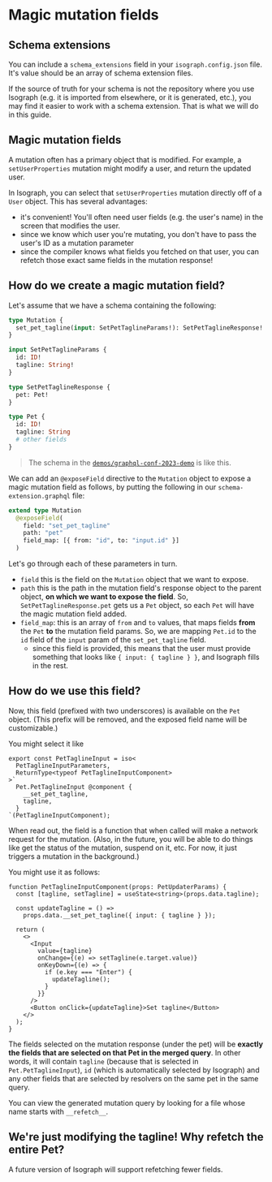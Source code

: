# Magic mutation fields

## Schema extensions

You can include a `schema_extensions` field in your `isograph.config.json` file. It's value should be an array of schema extension files.

If the source of truth for your schema is not the repository where you use Isograph (e.g. it is imported from elsewhere, or it is generated, etc.), you may find it easier to work with a schema extension. That is what we will do in this guide.

## Magic mutation fields

A mutation often has a primary object that is modified. For example, a `setUserProperties` mutation might modify a user, and return the updated user.

In Isograph, you can select that `setUserProperties` mutation directly off of a `User` object. This has several advantages:

- it's convenient! You'll often need user fields (e.g. the user's name) in the screen that modifies the user.
- since we know which user you're mutating, you don't have to pass the user's ID as a mutation parameter
- since the compiler knows what fields you fetched on that user, you can refetch those exact same fields in the mutation response!

## How do we create a magic mutation field?

Let's assume that we have a schema containing the following:

```graphql
type Mutation {
  set_pet_tagline(input: SetPetTaglineParams!): SetPetTaglineResponse!
}

input SetPetTaglineParams {
  id: ID!
  tagline: String!
}

type SetPetTaglineResponse {
  pet: Pet!
}

type Pet {
  id: ID!
  tagline: String
  # other fields
}
```

> The schema in the [`demos/graphql-conf-2023-demo`](https://github.com/isographlabs/isograph/tree/main/demos/graphql-conf-2023-demo) is like this.

We can add an `@exposeField` directive to the `Mutation` object to expose a magic mutation field as follows, by putting the following in our `schema-extension.graphql` file:

```graphql
extend type Mutation
  @exposeField(
    field: "set_pet_tagline"
    path: "pet"
    field_map: [{ from: "id", to: "input.id" }]
  )
```

Let's go through each of these parameters in turn.

- `field` this is the field on the `Mutation` object that we want to expose.
- `path` this is the path in the mutation field's response object to the parent object, **on which we want to expose the field**. So, `SetPetTaglineResponse.pet` gets us a `Pet` object, so each `Pet` will have the magic mutation field added.
- `field_map`: this is an array of `from` and `to` values, that maps fields **from** the `Pet` **to** the mutation field params. So, we are mapping `Pet.id` to the `id` field of the `input` param of the `set_pet_tagline` field.
  - since this field is provided, this means that the user must provide something that looks like `{ input: { tagline } }`, and Isograph fills in the rest.

## How do we use this field?

Now, this field (prefixed with two underscores) is available on the `Pet` object. (This prefix will be removed, and the exposed field name will be customizable.)

You might select it like

```tsx
export const PetTaglineInput = iso<
  PetTaglineInputParameters,
  ReturnType<typeof PetTaglineInputComponent>
>`
  Pet.PetTaglineInput @component {
    __set_pet_tagline,
    tagline,
  }
`(PetTaglineInputComponent);
```

When read out, the field is a function that when called will make a network request for the mutation. (Also, in the future, you will be able to do things like get the status of the mutation, suspend on it, etc. For now, it just triggers a mutation in the background.)

You might use it as follows:

```tsx
function PetTaglineInputComponent(props: PetUpdaterParams) {
  const [tagline, setTagline] = useState<string>(props.data.tagline);

  const updateTagline = () =>
    props.data.__set_pet_tagline({ input: { tagline } });

  return (
    <>
      <Input
        value={tagline}
        onChange={(e) => setTagline(e.target.value)}
        onKeyDown={(e) => {
          if (e.key === "Enter") {
            updateTagline();
          }
        }}
      />
      <Button onClick={updateTagline}>Set tagline</Button>
    </>
  );
}
```

The fields selected on the mutation response (under the pet) will be **exactly the fields that are selected on that Pet in the merged query**. In other words, it will contain `tagline` (because that is selected in `Pet.PetTaglineInput`), `id` (which is automatically selected by Isograph) and any other fields that are selected by resolvers on the same pet in the same query.

You can view the generated mutation query by looking for a file whose name starts with `__refetch__`.

## We're just modifying the tagline! Why refetch the entire Pet?

A future version of Isograph will support refetching fewer fields.
